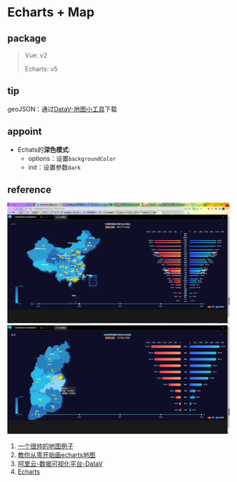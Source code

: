 # Echarts + Map

## package

> Vue: v2
> 
> Echarts: v5

## tip

geoJSON：通过[DataV-地图小工具][1]下载

## appoint

- Echats的**深色模式**: 
  - options：设置`backgroundColor`
  - init：设置参数`dark`

## reference

![地图](/doc/1.png)
![地图](/doc/2.png)

1. [一个很帅的地图例子](http://www.bootstrapmb.com/item/12003/preview)
2. [教你从零开始画echarts地图](https://blog.csdn.net/SkelleBest/article/details/121204097)
3. [阿里云-数据可视化平台-DataV](https://datav.aliyun.com/portal/school/atlas/area_selector)
4. [Echarts](https://echarts.apache.org/examples/zh/index.html#chart-type-map)

[1]: https://echarts.apache.org/examples/zh/index.html#chart-type-map